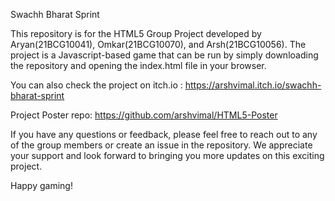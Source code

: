 Swachh Bharat Sprint

This repository is for the HTML5 Group Project developed by Aryan(21BCG10041), Omkar(21BCG10070), and Arsh(21BCG10056). The project is a Javascript-based game that can be run by simply downloading the repository and opening the index.html file in your browser.

You can also check the project on itch.io : https://arshvimal.itch.io/swachh-bharat-sprint

Project Poster repo: https://github.com/arshvimal/HTML5-Poster

If you have any questions or feedback, please feel free to reach out to any of the group members or create an issue in the repository. We appreciate your support and look forward to bringing you more updates on this exciting project.

Happy gaming!
